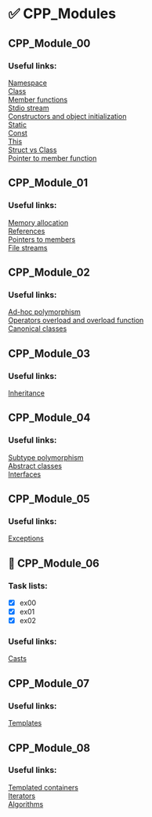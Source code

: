 # :white_check_mark: CPP_Modules
## CPP_Module_00

### Useful links:
[Namespace](https://ravesli.com/urok-53-prostranstva-imen/)  
[Class](https://codelessons.ru/cplusplus/klassy-v-c-rukovodstvo-dlya-nachinayushhix.html)  
[Member functions](https://www.tutorialspoint.com/cplusplus/cpp_class_member_functions.htm)  
[Stdio stream](https://ravesli.com/urok-208-funktsional-klassa-istream/)  
[Constructors and object initialization](https://metanit.com/cpp/tutorial/5.2.php)  
[Static](https://ravesli.com/urok-51-staticheskie-peremennye/)  
[Const](https://ravesli.com/urok-37-simvolnye-konstanty-const-constexpr/)  
[This](https://ravesli.com/urok-121-skrytyj-ukazatel-this/)  
[Struct vs Class](https://habr.com/ru/post/472290/)  
[Pointer to member function](https://www.codeguru.com/cpp/cpp/article.php/c17401/C-Tutorial-PointertoMember-Function.htm)  

## CPP_Module_01

### Useful links:
[Memory allocation](https://www.cplusplus.com/doc/tutorial/dynamic/)  
[References](https://en.cppreference.com/w/cpp/language/reference)  
[Pointers to members](https://docs.microsoft.com/en-us/cpp/cpp/pointers-to-members?view=msvc-160&viewFallbackFrom=vs-2019)  
[File streams](https://www.tutorialspoint.com/cplusplus/cpp_files_streams.htm)  

##  CPP_Module_02

### Useful links:
[Ad-hoc polymorphism](https://catonmat.net/cpp-polymorphism)  
[Operators overload and overload function](https://www.tutorialspoint.com/cplusplus/cpp_overloading.htm)  
[Canonical classes](https://github.com/markveligod/cpp_copliens_form)  

## CPP_Module_03

### Useful links:
[Inheritance](https://www.tutorialspoint.com/cplusplus/cpp_inheritance.htm)  

## CPP_Module_04

### Useful links:
[Subtype polymorphism](https://en.wikipedia.org/wiki/Subtyping)  
[Abstract classes](https://metanit.com/cpp/tutorial/5.12.php)  
[Interfaces](https://ravesli.com/urok-168-chistye-virtualnye-funktsii-interfejsy-i-abstraktnye-klassy/#toc-3)  

## CPP_Module_05

### Useful links:
[Exceptions](https://www.cplusplus.com/doc/tutorial/exceptions/)  

## :moyai: CPP_Module_06
### Task lists:
- [x] ex00
- [x] ex01
- [x] ex02

### Useful links:
[Casts](https://ravesli.com/urok-56-yavnoe-preobrazovanie-tipov-dannyh-operatory-casts/)  

## CPP_Module_07

### Useful links:
[Templates](https://ravesli.com/urok-173-shablony-funktsij/)  

## CPP_Module_08

### Useful links:
[Templated containers](https://ravesli.com/urok-197-kontejnery-stl/)  
[Iterators](https://metanit.com/cpp/tutorial/7.3.php)  
[Algorithms](https://ravesli.com/algoritmy-v-standartnoj-biblioteke-s/)  
